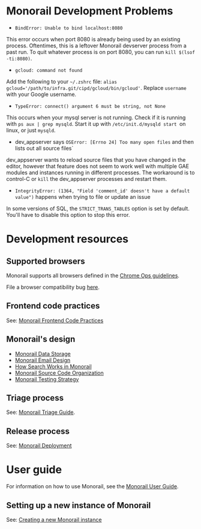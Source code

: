 # Monorail Development Problems

*   `BindError: Unable to bind localhost:8080`

This error occurs when port 8080 is already being used by an existing process. Oftentimes,
this is a leftover Monorail devserver process from a past run. To quit whatever process is
on port 8080, you can run `kill $(lsof -ti:8080)`.

*   `gcloud: command not found`

Add the following to your `~/.zshrc` file: `alias gcloud='/path/to/infra.git/cipd/gcloud/bin/gcloud'`. Replace `username` with your Google username.

*   `TypeError: connect() argument 6 must be string, not None`

This occurs when your mysql server is not running.  Check if it is running with `ps aux | grep mysqld`.  Start it up with <code>/etc/init.d/mysqld start </code>on linux, or just <code>mysqld</code>.

*   dev_appserver says `OSError: [Errno 24] Too many open files` and then lists out all source files`

dev_appserver wants to reload source files that you have changed in the editor, however that feature does not seem to work well with multiple GAE modules and instances running in different processes.  The workaround is to control-C or `kill` the dev_appserver processes and restart them.

*   `IntegrityError: (1364, "Field 'comment_id' doesn't have a default value")` happens when trying to file or update an issue

In some versions of SQL, the `STRICT_TRANS_TABLES` option is set by default. You'll have to disable this option to stop this error.

# Development resources

## Supported browsers

Monorail supports all browsers defined in the [Chrome Ops guidelines](https://chromium.googlesource.com/infra/infra/+/main/doc/front_end.md).

File a browser compatibility bug
[here](https://bugs.chromium.org/p/monorail/issues/entry?labels=Type-Defect,Priority-Medium,BrowserCompat).

## Frontend code practices

See: [Monorail Frontend Code Practices](doc/code-practices/frontend.md)

## Monorail's design

* [Monorail Data Storage](doc/design/data-storage.md)
* [Monorail Email Design](doc/design/emails.md)
* [How Search Works in Monorail](doc/design/how-search-works.md)
* [Monorail Source Code Organization](doc/design/source-code-organization.md)
* [Monorail Testing Strategy](doc/design/testing-strategy.md)

## Triage process

See: [Monorail Triage Guide](doc/triage.md).

## Release process

See: [Monorail Deployment](doc/deployment.md)

# User guide

For information on how to use Monorail, see the [Monorail User Guide](doc/userguide/README.md).

## Setting up a new instance of Monorail

See: [Creating a new Monorail instance](doc/instance.md)
